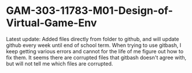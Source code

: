 # GAM-303-11783-M01-Design-of-Virtual-Game-Env
Latest update: Added files directly from folder to github, and will update github every week until end of school term. When trying to use gitbash, I keep getting various errors and cannot for the life of me figure out how to fix them. It seems there are corrupted files that gitbash doesn't agree with, but will not tell me which files are corrupted.
